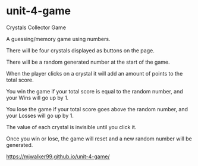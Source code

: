 # unit-4-game

Crystals Collector Game

A guessing/memory game using numbers.

There will be four crystals displayed as buttons on the page.

There will be a random generated number at the start of the game.

When the player clicks on a crystal it will add an amount of points to the total score. 

You win the game if your total score is equal to the random number, and your Wins will go up by 1.

You lose the game if your total score goes above the random number, and your Losses will go up by 1.

The value of each crystal is invisible until you click it.

Once you win or lose, the game will reset and a new random number will be generated.

https://mjwalker99.github.io/unit-4-game/
